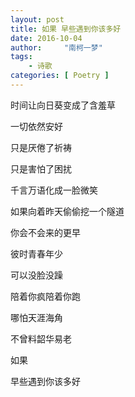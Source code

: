 ```yaml
---
layout: post
title: 如果 早些遇到你该多好
date: 2016-10-04
author:     "南柯一梦"
tags: 
    - 诗歌
categories: [ Poetry ]
---
```


时间让向日葵变成了含羞草

一切依然安好

只是厌倦了祈祷

只是害怕了困扰

千言万语化成一脸微笑

如果向着昨天偷偷挖一个隧道

你会不会来的更早

彼时青春年少

可以没脸没躁

陪着你疯陪着你跑

哪怕天涯海角

不曾料韶华易老

如果

早些遇到你该多好